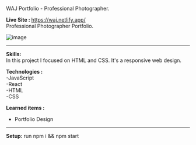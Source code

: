 WAJ Portfolio - Professional Photographer.

<b> Live Site : </b> https://waj.netlify.app/ <br>
Professional Photographer Portfolio.

![image](https://user-images.githubusercontent.com/22063155/136716071-73052084-9094-456d-8781-f0eb1baf3eab.png)

<hr> 

<b> Skills: </b><br>
In this project I focused on HTML and CSS. It's a responsive web design. <br>

<b> Technologies :</b><br>
 -JavaScript<br>
 -React<br>
 -HTML<br>
 -CSS<br>

<b> Learned items : </b><br>
 - Portfolio Design

<hr>

<b> Setup: </b>
run npm i && npm start 

